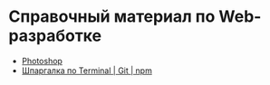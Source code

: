 # Справочный материал по Web-разработке

*   [Photoshop](https://github.com/sokolovav2016/crib-sheets/tree/master/Photoshop)
*   [Шпаргалка по Terminal | Git | npm](https://github.com/sokolovav2016/crib-sheets/tree/master/Terminal-git-npm)
